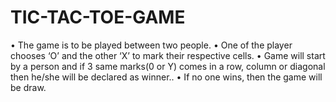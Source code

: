 # TIC-TAC-TOE-GAME

• The game is to be played between two people.
• One of the player chooses ‘O’ and the other ‘X’ to mark their respective cells.
• Game will start by a person and if 3 same marks(0 or Y) comes in a row, column or diagonal 
  then he/she will be declared as winner..
• If no one wins, then the game will be draw.
